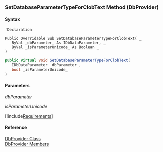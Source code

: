 ﻿### SetDatabaseParameterTypeForClobText Method (DbProvider)

#### Syntax

```vbnet
'Declaration

Public Overridable Sub SetDatabaseParameterTypeForClobText( _
   ByVal _dbParameter_ As IDbDataParameter, _
   ByVal _isParameterUnicode_ As Boolean _
) 
```

```csharp
public virtual void SetDatabaseParameterTypeForClobText( 
   IDbDataParameter _dbParameter_,
   bool _isParameterUnicode_
)
```

#### Parameters

_dbParameter_

_isParameterUnicode_

[!include[Requirements](../partials/requirements.md)]

#### Reference

[DbProvider Class](FChoice.Common~FChoice.Common.Data.DbProvider.md)  
[DbProvider Members](FChoice.Common~FChoice.Common.Data.DbProvider_members.md)